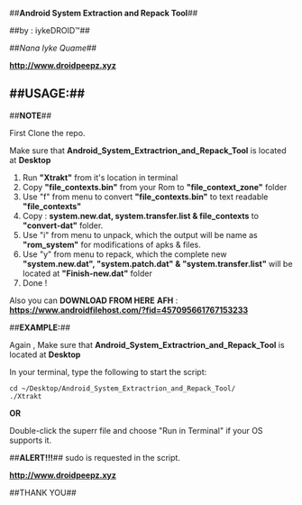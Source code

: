 ##**Android System Extraction and Repack Tool**##

##by : iykeDROID™##

##_Nana Iyke Quame_##

**http://www.droidpeepz.xyz**



##**USAGE:**##
----------
##**NOTE**##

First Clone the repo.

Make sure that  **Android_System_Extractrion_and_Repack_Tool** is located at **Desktop**

1. Run **"Xtrakt"** from it's location in terminal 
2. Copy **"file_contexts.bin"** from your Rom to  **"file_context_zone"** folder 
2. Use "f" from menu to convert **"file_contexts.bin"** to text readable **"file_contexts"**
3. Copy : **system.new.dat, system.transfer.list & file_contexts** to **"convert-dat"** folder. 
4. Use "i" from menu to unpack, which the output will be name as **"rom_system"** for modifications of apks & files.
5. Use "y" from menu to repack, which the complete new **"system.new.dat", "system.patch.dat" & "system.transfer.list"** will be located at **"Finish-new.dat"** folder
6. Done !
  
Also you can **DOWNLOAD FROM HERE**
**AFH** : **https://www.androidfilehost.com/?fid=457095661767153233**


##**EXAMPLE:**##

Again , Make sure that  **Android_System_Extractrion_and_Repack_Tool** is located at **Desktop**

In your terminal, type the following to start the script:
```
cd ~/Desktop/Android_System_Extractrion_and_Repack_Tool/
./Xtrakt
```

**OR**

Double-click the superr file and choose "Run in Terminal" if your OS supports it.

##**ALERT!!!**##
sudo is requested in the script.

**http://www.droidpeepz.xyz**

##THANK YOU##
